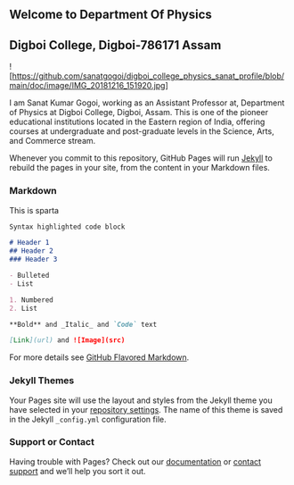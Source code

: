 ## Welcome to Department Of Physics
## Digboi College, Digboi-786171 Assam
![https://github.com/sanatgogoi/digboi_college_physics_sanat_profile/blob/main/doc/image/IMG_20181216_151920.jpg]

I am Sanat Kumar Gogoi, working as an Assistant Professor at, Department of Physics at Digboi College, Digboi, Assam. This is one of the pioneer educational institutions located in the Eastern region of India, offering courses at undergraduate and post-graduate levels in the Science, Arts, and Commerce stream. 

Whenever you commit to this repository, GitHub Pages will run [Jekyll](https://jekyllrb.com/) to rebuild the pages in your site, from the content in your Markdown files.

### Markdown

This is sparta

```markdown
Syntax highlighted code block

# Header 1
## Header 2
### Header 3

- Bulleted
- List

1. Numbered
2. List

**Bold** and _Italic_ and `Code` text

[Link](url) and ![Image](src)
```

For more details see [GitHub Flavored Markdown](https://guides.github.com/features/mastering-markdown/).

### Jekyll Themes

Your Pages site will use the layout and styles from the Jekyll theme you have selected in your [repository settings](https://github.com/sanatgogoi/digboi_college_physics_sanat_profile/settings/pages). The name of this theme is saved in the Jekyll `_config.yml` configuration file.

### Support or Contact

Having trouble with Pages? Check out our [documentation](https://docs.github.com/categories/github-pages-basics/) or [contact support](https://support.github.com/contact) and we’ll help you sort it out.
